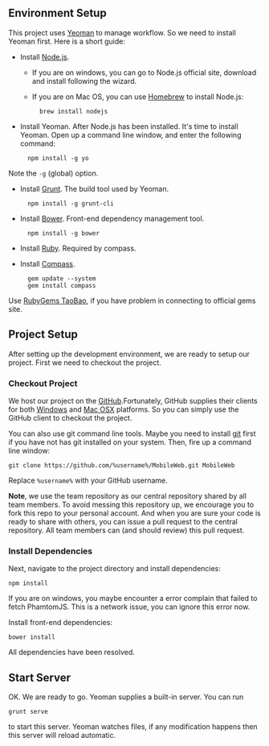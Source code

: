 ## Environment Setup

This project uses [Yeoman](http://yeoman.io) to manage workflow. So we need to install Yeoman first.
Here is a short guide:

* Install [Node.js](http://nodejs.org).
  
    - If you are on windows, you can go to Node.js official site, download and install following the wizard.
    - If you are on Mac OS, you can use [Homebrew](http://brew.sh) to install Node.js:
            
            brew install nodejs
    
* Install Yeoman. After Node.js has been installed. It's time to install Yeoman.
Open up a command line window, and enter the following command:

        npm install -g yo
        
Note the `-g` (global) option.

* Install [Grunt](http://gruntjs.com). The build tool used by Yeoman.

        npm install -g grunt-cli
        
* Install [Bower](http://bower.io). Front-end dependency management tool.

        npm install -g bower
        
* Install [Ruby](http://www.ruby-lang.org). Required by compass.

* Install [Compass](http://compass-style.org).

        gem update --system
        gem install compass

Use [RubyGems TaoBao](https://ruby.taobao.org/), if you have problem in connecting to official gems site.

## Project Setup

After setting up the development environment, we are ready to setup our project.
First we need to checkout the project.

### Checkout Project

We host our project on the [GitHub](http://github.com).Fortunately, GitHub supplies their clients for both 
[Windows](http://windows.github.com) and [Mac OSX](https://mac.github.com) platforms.
So you can simply use the GitHub client to checkout the project.

You can also use git command line tools. 
Maybe you need to install [git](http://git-scm.com) first if you have not has git installed on your system.
Then, fire up a command line window:

    git clone https://github.com/%username%/MobileWeb.git MobileWeb
    
Replace `%username%` with your GitHub username. 

**Note**, we use the team repository as our central repository shared by all team members. 
To avoid messing this repository up, we encourage you to fork this repo to your personal account.
And when you are sure your code is ready to share with others, you can issue a pull request to the central repository.
All team members can (and should review) this pull request.

### Install Dependencies

Next, navigate to the project directory and install dependencies:

    npm install
    
If you are on windows, you maybe encounter a error complain that failed to fetch PhamtomJS.
This is a network issue, you can ignore this error now.

Install front-end dependencies:

    bower install

All dependencies have been resolved.

## Start Server

OK. We are ready to go. Yeoman supplies a built-in server. You can run

    grunt serve
    
to start this server. Yeoman watches files, if any modification happens then this server will reload automatic.